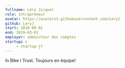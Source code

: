```yaml
---
fullname: Léry Jicquel
role: Intrapreneur 
avatar: https://avatars3.githubusercontent.com/LeryJ
github: LeryJ
start: 2018-09-01 
end: 2019-03-01
employer: admin/Cour des comptes
startups :
     - startup-jf
---
```

In Bike I Trust.
Toujours en équipe!
